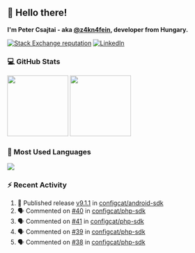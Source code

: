 ## 👋 Hello there!

**I'm Peter Csajtai - aka [@z4kn4fein](https://github.com/z4kn4fein), developer from Hungary.**

[![Stack Exchange reputation](https://img.shields.io/stackexchange/stackoverflow/r/8700582?color=orange&label=reputation&logo=stackoverflow&style=for-the-badge)](https://stackoverflow.com/users/8700582)
[![LinkedIn](https://img.shields.io/badge/linkedin-%230077B5.svg?style=for-the-badge&logo=linkedin&logoColor=white)](https://www.linkedin.com/in/csajtai-p%C3%A9ter-45395341/)

### 💻 GitHub Stats

<div>
  <img height="140px" src="https://github-readme-stats-pcsajtai.vercel.app/api?username=z4kn4fein&show_icons=true&hide_border=true&count_private=true&custom_title=Stats&theme=dracula&line_height=24&hide_title=true">
  <img height="140px" src="https://streak-stats.demolab.com?user=z4kn4fein&theme=dracula&hide_border=true">
  
</div>

### :toolbox: Most Used Languages

<img src="https://github-readme-stats-pcsajtai.vercel.app/api/top-langs/?username=z4kn4fein&theme=dracula&hide_border=true&layout=compact&langs_count=8&hide_title=true">

### :zap: Recent Activity

<!--START_SECTION:activity-->
1. 🚀 Published release [v9.1.1](https://github.com/configcat/android-sdk/releases/tag/v9.1.1) in [configcat/android-sdk](https://github.com/configcat/android-sdk)
2. 🗣 Commented on [#40](https://github.com/configcat/php-sdk/issues/40#issuecomment-1739389550) in [configcat/php-sdk](https://github.com/configcat/php-sdk)
3. 🗣 Commented on [#41](https://github.com/configcat/php-sdk/issues/41#issuecomment-1739359924) in [configcat/php-sdk](https://github.com/configcat/php-sdk)
4. 🗣 Commented on [#39](https://github.com/configcat/php-sdk/issues/39#issuecomment-1739357928) in [configcat/php-sdk](https://github.com/configcat/php-sdk)
5. 🗣 Commented on [#38](https://github.com/configcat/php-sdk/issues/38#issuecomment-1739355560) in [configcat/php-sdk](https://github.com/configcat/php-sdk)
<!--END_SECTION:activity-->
